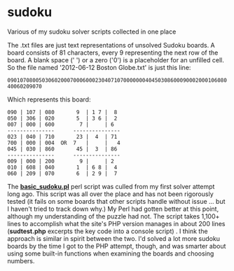# sudoku

Various of my sudoku solver scripts collected in one place

The .txt files are just text representations of unsolved Sudoku boards.  A board consists of 81 characters, every 9 representing the next row of the board.  A blank space (' ') or a zero ('0') is a placeholder for an unfilled cell.
So the file named '2012-06-12 Boston Globe.txt' is just this line:

`090107080050306020007000600023040710700000004045030860009000200010608040060209070`

Which represents this board:

```
090 | 107 | 080       9  | 1 7 |  8 
050 | 306 | 020       5  | 3 6 |  2 
007 | 000 | 600        7 |     | 6  
---------------      ---------------
023 | 040 | 710       23 |  4  | 71 
700 | 000 | 004  OR  7   |     |   4
045 | 030 | 860       45 |  3  | 86 
---------------      ---------------
009 | 000 | 200        9 |     | 2  
010 | 608 | 040       1  | 6 8 |  4 
060 | 209 | 070       6  | 2 9 |  7 
```

The **[basic_sudoku.pl](basic_sudoku.pl)** perl script was culled from my first solver attempt long ago.  This script was all over the place and has not been rigorously tested (it fails on some boards that other scripts handle without issue ... but I haven't tried to track down why.)  My Perl had gotten better at this point, although my understanding of the puzzle had not.  The script takes 1,100+ lines to accomplish what the site's PHP version manages in about 200 lines (**sudtest.php** excerpts the key code into a console script) .  I think the approach is similar in spirit between the two.  I'd solved a lot more sudoku boards by the time I got to the PHP attempt, though, and was smarter about using some built-in functions when examining the boards and choosing numbers.


